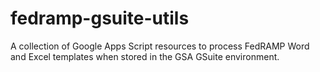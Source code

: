 # fedramp-gsuite-utils
A collection of Google Apps Script resources to process FedRAMP Word and Excel templates when stored in the GSA GSuite environment.
